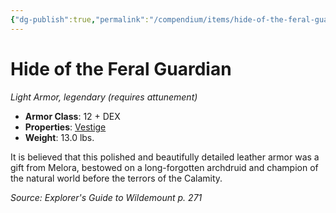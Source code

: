 ```yaml
---
{"dg-publish":true,"permalink":"/compendium/items/hide-of-the-feral-guardian-egw/","tags":["compendium/src/5e/egw","item/armor/light","item/attunement/required","item/property/vestige","item/rarity/legendary"]}
---
```


# Hide of the Feral Guardian
*Light Armor, legendary (requires attunement)*  

- **Armor Class**: 12 + DEX
- **Properties**: [Vestige](rules/item-properties.md#Vestige)
- **Weight**: 13.0 lbs.

It is believed that this polished and beautifully detailed leather armor was a gift from Melora, bestowed on a long-forgotten archdruid and champion of the natural world before the terrors of the Calamity.

*Source: Explorer's Guide to Wildemount p. 271*